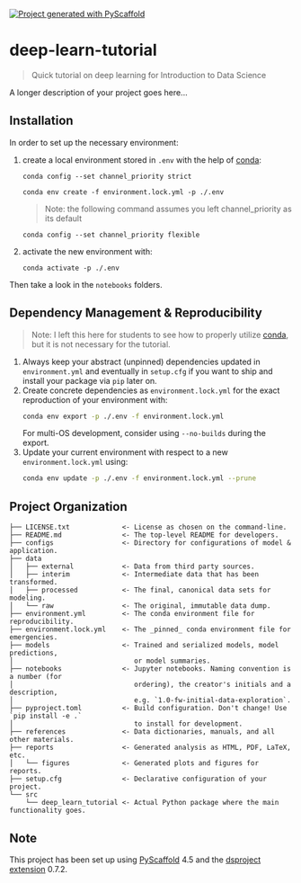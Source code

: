 [![Project generated with PyScaffold](https://img.shields.io/badge/-PyScaffold-005CA0?logo=pyscaffold)](https://pyscaffold.org/)
<!-- These are examples of badges you might also want to add to your README. Update the URLs accordingly.
[![Built Status](https://api.cirrus-ci.com/github/<USER>/deep-learn-tutorial.svg?branch=main)](https://cirrus-ci.com/github/<USER>/deep-learn-tutorial)
[![ReadTheDocs](https://readthedocs.org/projects/deep-learn-tutorial/badge/?version=latest)](https://deep-learn-tutorial.readthedocs.io/en/stable/)
[![Coveralls](https://img.shields.io/coveralls/github/<USER>/deep-learn-tutorial/main.svg)](https://coveralls.io/r/<USER>/deep-learn-tutorial)
[![PyPI-Server](https://img.shields.io/pypi/v/deep-learn-tutorial.svg)](https://pypi.org/project/deep-learn-tutorial/)
[![Conda-Forge](https://img.shields.io/conda/vn/conda-forge/deep-learn-tutorial.svg)](https://anaconda.org/conda-forge/deep-learn-tutorial)
[![Monthly Downloads](https://pepy.tech/badge/deep-learn-tutorial/month)](https://pepy.tech/project/deep-learn-tutorial)
[![Twitter](https://img.shields.io/twitter/url/http/shields.io.svg?style=social&label=Twitter)](https://twitter.com/deep-learn-tutorial)
-->

# deep-learn-tutorial

> Quick tutorial on deep learning for Introduction to Data Science

A longer description of your project goes here...

## Installation

In order to set up the necessary environment:

1. create a local environment stored in `.env` with the help of [conda]:
   ```
   conda config --set channel_priority strict
   ```
   ```
   conda env create -f environment.lock.yml -p ./.env
   ```

   > Note: the following command assumes you left channel_priority as its default
   ```
   conda config --set channel_priority flexible
   ```
2. activate the new environment with:
   ```
   conda activate -p ./.env
   ```

Then take a look in the `notebooks` folders.

## Dependency Management & Reproducibility

> Note: I left this here for students to see how to properly utilize [conda], but it is not necessary for the tutorial.

1. Always keep your abstract (unpinned) dependencies updated in `environment.yml` and eventually in `setup.cfg` if you want to ship and install your package via `pip` later on.
2. Create concrete dependencies as `environment.lock.yml` for the exact reproduction of your
   environment with:
   ```bash
   conda env export -p ./.env -f environment.lock.yml
   ```
   For multi-OS development, consider using `--no-builds` during the export.
3. Update your current environment with respect to a new `environment.lock.yml` using:
   ```bash
   conda env update -p ./.env -f environment.lock.yml --prune
   ```
## Project Organization

```
├── LICENSE.txt             <- License as chosen on the command-line.
├── README.md               <- The top-level README for developers.
├── configs                 <- Directory for configurations of model & application.
├── data
│   ├── external            <- Data from third party sources.
│   ├── interim             <- Intermediate data that has been transformed.
│   ├── processed           <- The final, canonical data sets for modeling.
│   └── raw                 <- The original, immutable data dump.
├── environment.yml         <- The conda environment file for reproducibility.
├── environment.lock.yml    <- The _pinned_ conda environment file for emergencies.
├── models                  <- Trained and serialized models, model predictions,
│                              or model summaries.
├── notebooks               <- Jupyter notebooks. Naming convention is a number (for
│                              ordering), the creator's initials and a description,
│                              e.g. `1.0-fw-initial-data-exploration`.
├── pyproject.toml          <- Build configuration. Don't change! Use `pip install -e .`
│                              to install for development.
├── references              <- Data dictionaries, manuals, and all other materials.
├── reports                 <- Generated analysis as HTML, PDF, LaTeX, etc.
│   └── figures             <- Generated plots and figures for reports.
├── setup.cfg               <- Declarative configuration of your project.
└── src
    └── deep_learn_tutorial <- Actual Python package where the main functionality goes.
```

<!-- pyscaffold-notes -->

## Note

This project has been set up using [PyScaffold] 4.5 and the [dsproject extension] 0.7.2.

[conda]: https://docs.conda.io/
[pre-commit]: https://pre-commit.com/
[Jupyter]: https://jupyter.org/
[nbstripout]: https://github.com/kynan/nbstripout
[Google style]: http://google.github.io/styleguide/pyguide.html#38-comments-and-docstrings
[PyScaffold]: https://pyscaffold.org/
[dsproject extension]: https://github.com/pyscaffold/pyscaffoldext-dsproject
